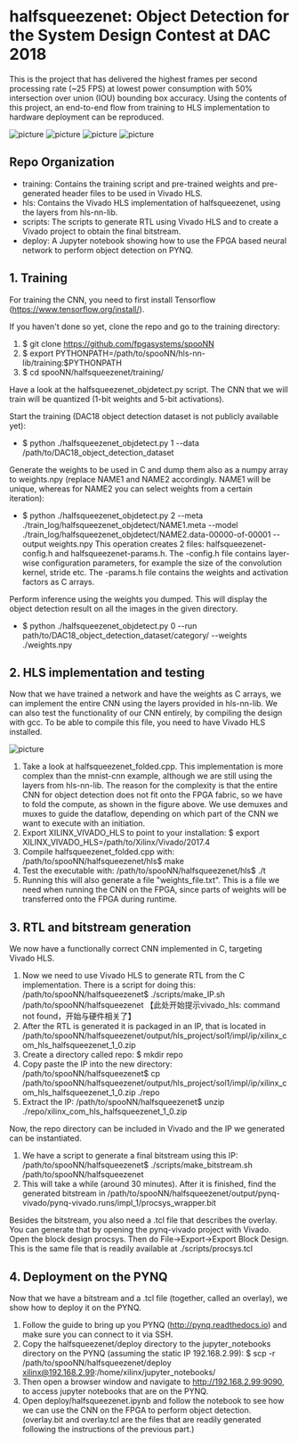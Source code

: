 # halfsqueezenet: Object Detection for the System Design Contest at DAC 2018
This is the project that has delivered the highest frames per second processing rate (~25 FPS) at lowest power consumption with 50% intersection over union (IOU) bounding box accuracy. Using the contents of this project, an end-to-end flow from training to HLS implementation to hardware deployment can be reproduced.

![picture](drone.png)
![picture](car.png)
![picture](boat.png)
![picture](paraglider.png)
## Repo Organization
- training: Contains the training script and pre-trained weights and pre-generated header files to be used in Vivado HLS.
- hls: Contains the Vivado HLS implementation of halfsqueezenet, using the layers from hls-nn-lib.
- scripts: The scripts to generate RTL using Vivado HLS and to create a Vivado project to obtain the final bitstream.
- deploy: A Jupyter notebook showing how to use the FPGA based neural network to perform object detection on PYNQ.

## 1. Training

For training the CNN, you need to first install Tensorflow (https://www.tensorflow.org/install/).

If you haven't done so yet, clone the repo and go to the training directory:

1. $ git clone https://github.com/fpgasystems/spooNN
2. $ export PYTHONPATH=/path/to/spooNN/hls-nn-lib/training:$PYTHONPATH
3. $ cd spooNN/halfsqueezenet/training/

Have a look at the halfsqueezenet_objdetect.py script. The CNN that we will train will be quantized (1-bit weights and 5-bit activations).

Start the training (DAC18 object detection dataset is not publicly available yet):
- $ python ./halfsqueezenet_objdetect.py 1 --data /path/to/DAC18_object_detection_dataset

Generate the weights to be used in C and dump them also as a numpy array to weights.npy (replace NAME1 and NAME2 accordingly. NAME1 will be unique, whereas for NAME2 you can select weights from a certain iteration):
- $ python ./halfsqueezenet_objdetect.py 2 --meta ./train_log/halfsqueezenet_objdetect/NAME1.meta --model ./train_log/halfsqueezenet_objdetect/NAME2.data-00000-of-00001 --output weights.npy
This operation creates 2 files: halfsqueezenet-config.h and halfsqueezenet-params.h. The -config.h file contains layer-wise configuration parameters, for example the size of the convolution kernel, stride etc. The -params.h file contains the weights and activation factors as C arrays.

Perform inference using the weights you dumped. This will display the object detection result on all the images in the given directory.
- $ python ./halfsqueezenet_objdetect.py 0 --run path/to/DAC18_object_detection_dataset/category/ --weights ./weights.npy

## 2. HLS implementation and testing

Now that we have trained a network and have the weights as C arrays, we can implement the entire CNN using the layers provided in hls-nn-lib. We can also test the functionality of our CNN entirely, by compiling the design with gcc. To be able to compile this file, you need to have Vivado HLS installed.

![picture](folding_structure.png)

1. Take a look at halfsqueezenet_folded.cpp. This implementation is more complex than the mnist-cnn example, although we are still using the layers from hls-nn-lib. The reason for the complexity is that the entire CNN for object detection does not fit onto the FPGA fabric, so we have to fold the compute, as shown in the figure above. We use demuxes and muxes to guide the dataflow, depending on which part of the CNN we want to execute with an initiation.
2. Export XILINX_VIVADO_HLS to point to your installation: $ export XILINX_VIVADO_HLS=/path/to/Xilinx/Vivado/2017.4
3. Compile halfsqueezenet_folded.cpp with: /path/to/spooNN/halfsqueezenet/hls$ make
4. Test the executable with: /path/to/spooNN/halfsqueezenet/hls$ ./t
5. Running this will also generate a file "weights_file.txt". This is a file we need when running the CNN on the FPGA, since parts of weights will be transferred onto the FPGA during runtime.

## 3. RTL and bitstream generation

We now have a functionally correct CNN implemented in C, targeting Vivado HLS. 

1. Now we need to use Vivado HLS to generate RTL from the C implementation. There is a script for doing this: /path/to/spooNN/halfsqueezenet$ ./scripts/make_IP.sh /path/to/spooNN/halfsqueezenet
【此处开始提示vivado_hls: command not found，开始与硬件相关了】
2. After the RTL is generated it is packaged in an IP, that is located in /path/to/spooNN/halfsqueezenet/output/hls_project/sol1/impl/ip/xilinx_com_hls_halfsqueezenet_1_0.zip
3. Create a directory called repo: $ mkdir repo
4. Copy paste the IP into the new directory: /path/to/spooNN/halfsqueezenet$ cp /path/to/spooNN/halfsqueezenet/output/hls_project/sol1/impl/ip/xilinx_com_hls_halfsqueezenet_1_0.zip ./repo
5. Extract the IP: /path/to/spooNN/halfsqueezenet$ unzip ./repo/xilinx_com_hls_halfsqueezenet_1_0.zip

Now, the repo directory can be included in Vivado and the IP we generated can be instantiated.

1. We have a script to generate a final bitstream using this IP: /path/to/spooNN/halfsqueezenet$ ./scripts/make_bitstream.sh /path/to/spooNN/halfsqueezenet
2. This will take a while (around 30 minutes). After it is finished, find the generated bitstream in /path/to/spooNN/halfsqueezenet/output/pynq-vivado/pynq-vivado.runs/impl_1/procsys_wrapper.bit

Besides the bitstream, you also need a .tcl file that describes the overlay. You can generate that by opening the pynq-vivado project with Vivado. Open the block design procsys. Then do File->Export->Export Block Design. This is the same file that is readily available at ./scripts/procsys.tcl

## 4. Deployment on the PYNQ

Now that we have a bitstream and a .tcl file (together, called an overlay), we show how to deploy it on the PYNQ.

1. Follow the guide to bring up you PYNQ (http://pynq.readthedocs.io) and make sure you can connect to it via SSH.
2. Copy the halfsqueezenet/deploy directory to the jupyter_notebooks directory on the PYNQ (assuming the static IP 192.168.2.99): $ scp -r /path/to/spooNN/halfsqueezenet/deploy xilinx@192.168.2.99:/home/xilinx/jupyter_notebooks/
3. Then open a browser window and navigate to http://192.168.2.99:9090, to access jupyter notebooks that are on the PYNQ.
4. Open deploy/halfsqueezenet.ipynb and follow the notebook to see how we can use the CNN on the FPGA to perform object detection. (overlay.bit and overlay.tcl are the files that are readily generated following the instructions of the previous part.)
